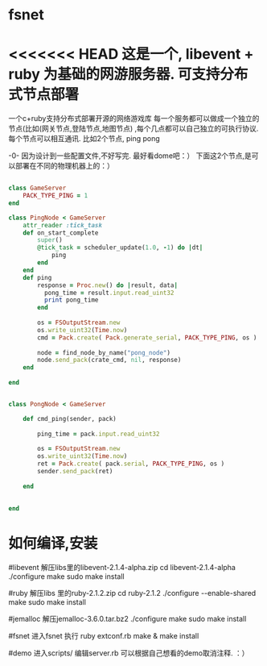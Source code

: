 fsnet
=====

<<<<<<< HEAD
这是一个, libevent + ruby 为基础的网游服务器. 可支持分布式节点部署
=======
一个c+ruby支持分布式部署开源的网络游戏库
每一个服务都可以做成一个独立的节点(比如(网关节点,登陆节点,地图节点) ,每个几点都可以自己独立的可执行协议.
每个节点可以相互通讯. 比如2个节点, ping pong

-0- 因为设计到一些配置文件,不好写完. 最好看dome吧：）
下面这2个节点,是可以部署在不同的物理机器上的：）


``` ruby

class GameServer
	PACK_TYPE_PING = 1
end

class PingNode < GameServer
	attr_reader :tick_task
	def on_start_complete
		super()
		@tick_task = scheduler_update(1.0, -1) do |dt|
			ping
		end
	end
	def ping
		response = Proc.new() do |result, data|
		  pong_time = result.input.read_uint32
		  print pong_time
		end
		
		os = FSOutputStream.new
		os.write_uint32(Time.now)
		cmd = Pack.create( Pack.generate_serial, PACK_TYPE_PING, os )
		
		node = find_node_by_name("pong_node")
		node.send_pack(crate_cmd, nil, response)
	end
	
end


class PongNode < GameServer

	def cmd_ping(sender, pack)
		
		ping_time = pack.input.read_uint32
		
		os = FSOutputStream.new
		os.write_uint32(Time.now)
		ret = Pack.create( pack.serial, PACK_TYPE_PING, os )
		sender.send_pack(ret)
			
	end
	
	
end

``` 




# 如何编译,安装

#libevent
解压libs里的libevent-2.1.4-alpha.zip
cd libevent-2.1.4-alpha
./configure 
make
sudo make install

#ruby
解压libs 里的ruby-2.1.2.zip 
cd ruby-2.1.2
./configure --enable-shared
make
sudo make install

#jemalloc
解压jemalloc-3.6.0.tar.bz2
./configure
make
sudo make install

#fsnet
进入fsnet
执行
ruby extconf.rb
make & make install


#demo
进入scripts/ 
编辑server.rb
可以根据自己想看的demo取消注释. ：）

